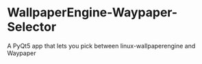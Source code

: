 # WallpaperEngine-Waypaper-Selector
A PyQt5 app that lets you pick between linux-wallpaperengine and Waypaper
